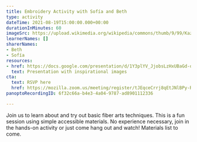 ```yaml
---
title: Embroidery Activity with Sofía and Beth
type: activity
dateTime: 2021-08-19T15:00:00.000+00:00
durationInMinutes: 60
imageSrc: https://upload.wikimedia.org/wikipedia/commons/thumb/9/99/Kazakh_rug_chain_stitch_embroidery.jpg/1080px-Kazakh_rug_chain_stitch_embroidery.jpg
learnerNames: []
sharerNames:
- Beth
- Sofía
resources:
- href: https://docs.google.com/presentation/d/1Y3plYV_JjobsLzHxUBaGd-qRDAFBxEbB3mqW50UIamI/edit?usp=sharing
  text: Presentation with inspirational images
cta:
  text: RSVP here
  href: https://mozilla.zoom.us/meeting/register/tJEqceCrrj8qEtJNlBPy-RnsgKab6FU7WdgV
panoptoRecordingID: 6f32c66a-b4e3-4a04-9787-ad8901112336

---
```

Join us to learn about and try out basic fiber arts techniques. This is a fun session using simple accessible materials. No experience necessary, join in the hands-on activity or just come hang out and watch! Materials list to come.